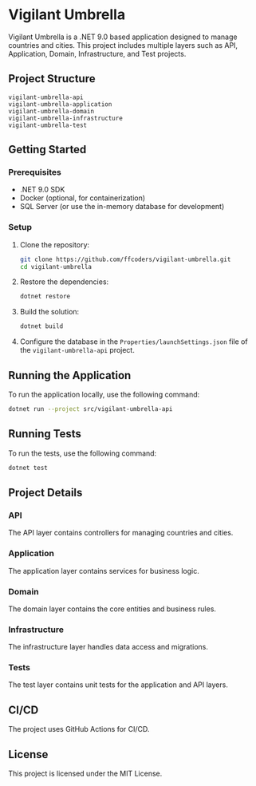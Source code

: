 # Vigilant Umbrella

Vigilant Umbrella is a .NET 9.0 based application designed to manage countries and cities. This project includes multiple layers such as API, Application, Domain, Infrastructure, and Test projects.

## Project Structure

```
vigilant-umbrella-api
vigilant-umbrella-application
vigilant-umbrella-domain
vigilant-umbrella-infrastructure
vigilant-umbrella-test
```

## Getting Started

### Prerequisites

- .NET 9.0 SDK
- Docker (optional, for containerization)
- SQL Server (or use the in-memory database for development)

### Setup

1. Clone the repository:
    ```sh
    git clone https://github.com/ffcoders/vigilant-umbrella.git
    cd vigilant-umbrella
    ```

2. Restore the dependencies:
    ```sh
    dotnet restore
    ```

3. Build the solution:
    ```sh
    dotnet build
    ```

4. Configure the database in the `Properties/launchSettings.json` file of the `vigilant-umbrella-api` project.

## Running the Application

To run the application locally, use the following command:

```sh
dotnet run --project src/vigilant-umbrella-api
```

## Running Tests

To run the tests, use the following command:
```sh
dotnet test
```

## Project Details

### API

The API layer contains controllers for managing countries and cities.

### Application

The application layer contains services for business logic.

### Domain

The domain layer contains the core entities and business rules.

### Infrastructure

The infrastructure layer handles data access and migrations.

### Tests
The test layer contains unit tests for the application and API layers.

## CI/CD

The project uses GitHub Actions for CI/CD.

## License

This project is licensed under the MIT License.


